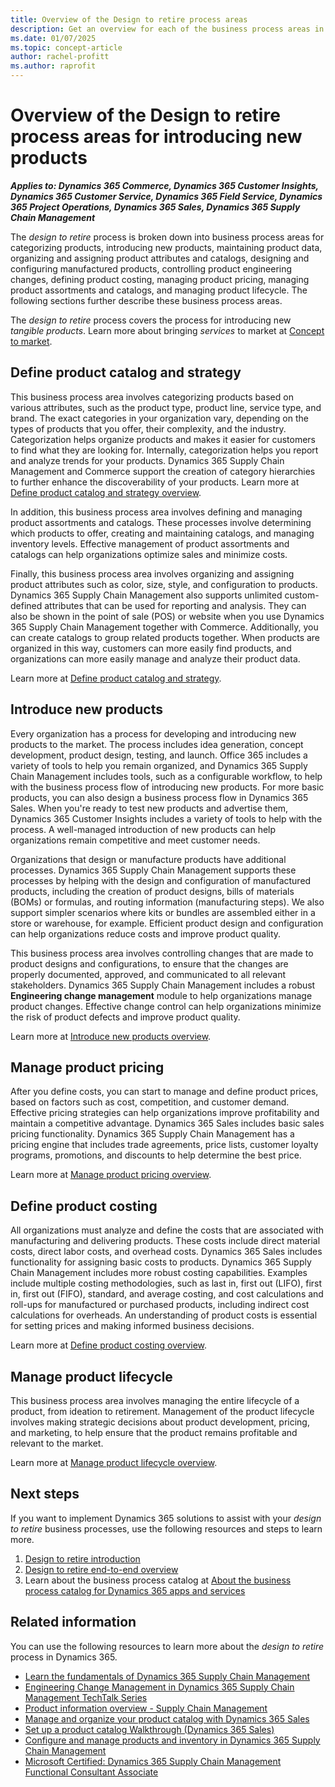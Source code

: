 ```yaml
---
title: Overview of the Design to retire process areas
description: Get an overview for each of the business process areas in the Design to retire end-to-end business process flow in Dynamics 365 solutions.
ms.date: 01/07/2025
ms.topic: concept-article
author: rachel-profitt
ms.author: raprofit
---
```


# Overview of the Design to retire process areas for introducing new products

***Applies to: Dynamics 365 Commerce, Dynamics 365 Customer Insights, Dynamics 365 Customer Service, Dynamics 365 Field Service, Dynamics 365 Project Operations, Dynamics 365 Sales, Dynamics 365 Supply Chain Management***

The *design to retire* process is broken down into business process areas for categorizing products, introducing new products, maintaining product data, organizing and assigning product attributes and catalogs, designing and configuring manufactured products, controlling product engineering changes, defining product costing, managing product pricing, managing product assortments and catalogs, and managing product lifecycle. The following sections further describe these business process areas.

The *design to retire* process covers the process for introducing new *tangible products*. Learn more about bringing *services* to market at [Concept to market](concept-to-market-overview.md).

## Define product catalog and strategy

This business process area involves categorizing products based on various attributes, such as the product type, product line, service type, and brand. The exact categories in your organization vary, depending on the types of products that you offer, their complexity, and the industry. Categorization helps organize products and makes it easier for customers to find what they are looking for. Internally, categorization helps you report and analyze trends for your products. Dynamics 365 Supply Chain Management and Commerce support the creation of category hierarchies to further enhance the discoverability of your products. Learn more at [Define product catalog and strategy overview](design-to-retire-define-product-catalog-strategy-overview.md).

In addition, this business process area involves defining and managing product assortments and catalogs. These processes involve determining which products to offer, creating and maintaining catalogs, and managing inventory levels. Effective management of product assortments and catalogs can help organizations optimize sales and minimize costs. <!-- Learn more at TODOADDLINK[Manage product assortments and catalog\].-->

Finally, this business process area involves organizing and assigning product attributes such as color, size, style, and configuration to products. Dynamics 365 Supply Chain Management also supports unlimited custom-defined attributes that can be used for reporting and analysis. They can also be shown in the point of sale (POS) or website when you use Dynamics 365 Supply Chain Management together with Commerce. Additionally, you can create catalogs to group related products together. When products are organized in this way, customers can more easily find products, and organizations can more easily manage and analyze their product data. <!-- Learn more at TODOADDLINK[Organize and assign product attributes and catalogs\]. -->

Learn more at [Define product catalog and strategy](design-to-retire-define-product-catalog-strategy-overview.md).  

## Introduce new products

Every organization has a process for developing and introducing new products to the market. The process includes idea generation, concept development, product design, testing, and launch. Office 365 includes a variety of tools to help you remain organized, and Dynamics 365 Supply Chain Management includes tools, such as a configurable workflow, to help with the business process flow of introducing new products. For more basic products, you can also design a business process flow in Dynamics 365 Sales. When you're ready to test new products and advertise them, Dynamics 365 Customer Insights includes a variety of tools to help with the process. A well-managed introduction of new products can help organizations remain competitive and meet customer needs.

Organizations that design or manufacture products have additional processes. Dynamics 365 Supply Chain Management supports these processes by helping with the design and configuration of manufactured products, including the creation of product designs, bills of materials (BOMs) or formulas, and routing information (manufacturing steps). We also support simpler scenarios where kits or bundles are assembled either in a store or warehouse, for example. Efficient product design and configuration can help organizations reduce costs and improve product quality.

This business process area involves controlling changes that are made to product designs and configurations, to ensure that the changes are properly documented, approved, and communicated to all relevant stakeholders. Dynamics 365 Supply Chain Management includes a robust **Engineering change management** module to help organizations manage product changes. Effective change control can help organizations minimize the risk of product defects and improve product quality.

Learn more at [Introduce new products overview](design-to-retire-introduce-new-products-overview.md).  

## Manage product pricing

After you define costs, you can start to manage and define product prices, based on factors such as cost, competition, and customer demand. Effective pricing strategies can help organizations improve profitability and maintain a competitive advantage. Dynamics 365 Sales includes basic sales pricing functionality. Dynamics 365 Supply Chain Management has a pricing engine that includes trade agreements, price lists, customer loyalty programs, promotions, and discounts to help determine the best price.  

Learn more at [Manage product pricing overview](design-to-retire-manage-product-pricing-overview.md).  

## Define product costing

All organizations must analyze and define the costs that are associated with manufacturing and delivering products. These costs include direct material costs, direct labor costs, and overhead costs. Dynamics 365 Sales includes functionality for assigning basic costs to products. Dynamics 365 Supply Chain Management includes more robust costing capabilities. Examples include multiple costing methodologies, such as last in, first out (LIFO), first in, first out (FIFO), standard, and average costing, and cost calculations and roll-ups for manufactured or purchased products, including indirect cost calculations for overheads. An understanding of product costs is essential for setting prices and making informed business decisions.

Learn more at [Define product costing overview](design-to-retire-define-product-costing-overview.md).

## Manage product lifecycle

This business process area involves managing the entire lifecycle of a product, from ideation to retirement. Management of the product lifecycle involves making strategic decisions about product development, pricing, and marketing, to help ensure that the product remains profitable and relevant to the market.  

Learn more at [Manage product lifecycle overview](design-to-retire-manage-product-lifecycle-overview.md).

## Next steps

If you want to implement Dynamics 365 solutions to assist with your *design to retire* business processes, use the following resources and steps to learn more.

1. [Design to retire introduction](design-to-retire-introduction.md)
2. [Design to retire end-to-end overview](design-to-retire-overview.md)
3. Learn about the business process catalog at [About the business process catalog for Dynamics 365 apps and services](about.md)  

## Related information

You can use the following resources to learn more about the *design to retire* process in Dynamics 365.

- [Learn the fundamentals of Dynamics 365 Supply Chain Management](/training/paths/explore-microsoft-dynamics-365-supply-chain-management/)
- [Engineering Change Management in Dynamics 365 Supply Chain Management TechTalk Series](https://community.dynamics.com/blogs/post/?postid=a8817f38-7b31-4c2c-a728-05ce505354c7)
- [Product information overview - Supply Chain Management](/dynamics365/supply-chain/pim/product-information)
- [Manage and organize your product catalog with Dynamics 365 Sales](/training/modules/manage-organize-product-catalog-dynamics-365-sales/)
- [Set up a product catalog Walkthrough (Dynamics 365 Sales)](/dynamics365/sales/set-up-product-catalog-walkthrough)
- [Configure and manage products and inventory in Dynamics 365 Supply Chain Management](/training/paths/configure-manage-products-inventory-dyn365-supply-chain-mgmt/)
- [Microsoft Certified: Dynamics 365 Supply Chain Management Functional Consultant Associate](/certifications/d365-functional-consultant-supply-chain-management/)

<!-- ## Tags

*Stakeholders:* Functional consultant, Business analyst, Product development lead, Merchandising lead, Sales lead, Purchasing lead, Production lead, Supply chain lead, Quality control lead

*Products:* Dynamics 365 Commerce, Dynamics 365 Customer Insights, Dynamics 365 Customer Service, Dynamics 365 Field Service, Dynamics 365 Insights, Dynamics 365 Project Operations, Dynamics 365 Sales, Dynamics 365 Supply Chain Management -->
